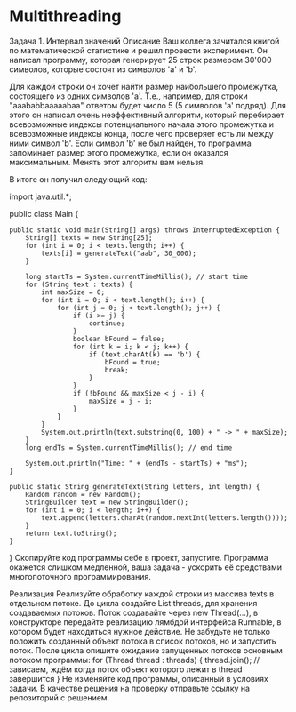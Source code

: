 # Multithreading
Задача 1. Интервал значений
Описание
Ваш коллега зачитался книгой по математической статистике и решил провести эксперимент. Он написал программу, которая генерирует 25 строк размером 30'000 символов, которые состоят из символов 'a' и 'b'.

Для каждой строки он хочет найти размер наибольшего промежутка, состоящего из одних символов 'a'. Т.е., например, для строки "aaababbaaaaabaa" ответом будет число 5 (5 символов 'a' подряд). Для этого он написал очень неэффективный алгоритм, который перебирает всевозможные индексы потенциального начала этого промежутка и всевозможные индексы конца, после чего проверяет есть ли между ними символ 'b'. Если символ 'b' не был найден, то программа запоминает размер этого промежутка, если он оказался максимальным. Менять этот алгоритм вам нельзя.

В итоге он получил следующий код:

import java.util.*;

public class Main {

    public static void main(String[] args) throws InterruptedException {
        String[] texts = new String[25];
        for (int i = 0; i < texts.length; i++) {
            texts[i] = generateText("aab", 30_000);
        }

        long startTs = System.currentTimeMillis(); // start time
        for (String text : texts) {
            int maxSize = 0;
            for (int i = 0; i < text.length(); i++) {
                for (int j = 0; j < text.length(); j++) {
                    if (i >= j) {
                        continue;
                    }
                    boolean bFound = false;
                    for (int k = i; k < j; k++) {
                        if (text.charAt(k) == 'b') {
                            bFound = true;
                            break;
                        }
                    }
                    if (!bFound && maxSize < j - i) {
                        maxSize = j - i;
                    }
                }
            }
            System.out.println(text.substring(0, 100) + " -> " + maxSize);
        }
        long endTs = System.currentTimeMillis(); // end time

        System.out.println("Time: " + (endTs - startTs) + "ms");
    }

    public static String generateText(String letters, int length) {
        Random random = new Random();
        StringBuilder text = new StringBuilder();
        for (int i = 0; i < length; i++) {
            text.append(letters.charAt(random.nextInt(letters.length())));
        }
        return text.toString();
    }
}
Скопируйте код программы себе в проект, запустите. Программа окажется слишком медленной, ваша задача - ускорить её средствами многопоточного программирования.

Реализация
Реализуйте обработку каждой строки из массива texts в отдельном потоке.
До цикла создайте List<Thread> threads, для хранения создаваемых потоков.
Поток создавайте через new Thread(...), в конструкторе передайте реализацию лямбдой интерфейса Runnable, в котором будет находиться нужное действие.
Не забудьте не только положить созданный объект потока в список потоков, но и запустить поток.
После цикла опишите ожидание запущенных потоков основным потоком программы:
 for (Thread thread : threads) {
     thread.join(); // зависаем, ждём когда поток объект которого лежит в thread завершится
 }
Не изменяйте код программы, описанный в условиях задачи. В качестве решения на проверку отправьте ссылку на репозиторий с решением.

